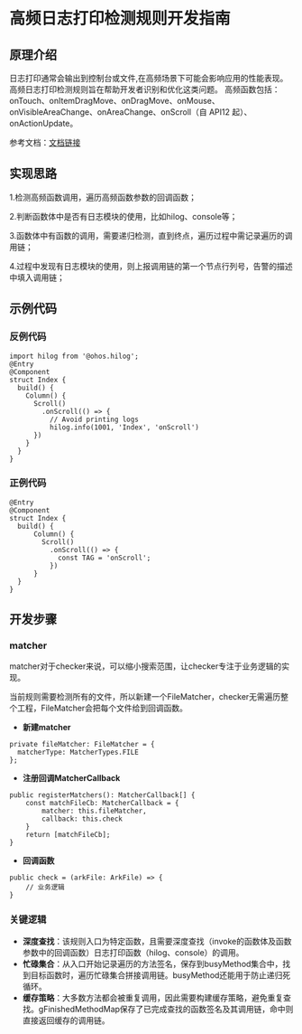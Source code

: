 # 高频日志打印检测规则开发指南

## 原理介绍
日志打印通常会输出到控制台或文件,在高频场景下可能会影响应用的性能表现。高频日志打印检测规则旨在帮助开发者识别和优化这类问题。
高频函数包括：onTouch、onItemDragMove、onDragMove、onMouse、onVisibleAreaChange、onAreaChange、onScroll（自 API12 起）、onActionUpdate。

参考文档：[文档链接](https://developer.huawei.com/consumer/cn/doc/harmonyos-guides-V13/ide-high-frequency-log-check-V13)

## 实现思路

1.检测高频函数调用，遍历高频函数参数的回调函数；

2.判断函数体中是否有日志模块的使用，比如hilog、console等；

3.函数体中有函数的调用，需要递归检测，直到终点，遍历过程中需记录遍历的调用链；

4.过程中发现有日志模块的使用，则上报调用链的第一个节点行列号，告警的描述中填入调用链；


## 示例代码

### 反例代码

```
import hilog from '@ohos.hilog';
@Entry
@Component
struct Index {
  build() {
    Column() {
      Scroll()
        .onScroll(() => {
          // Avoid printing logs
          hilog.info(1001, 'Index', 'onScroll')
      })
    }
  }
}
```

### 正例代码

```
@Entry
@Component
struct Index {
  build() {
      Column() {
        Scroll()
          .onScroll(() => {
            const TAG = 'onScroll';
          })
      }
  }
}
```

## 开发步骤

### matcher

matcher对于checker来说，可以缩小搜索范围，让checker专注于业务逻辑的实现。

当前规则需要检测所有的文件，所以新建一个FileMatcher，checker无需遍历整个工程，FileMatcher会把每个文件给到回调函数。
- **新建matcher**
```
private fileMatcher: FileMatcher = {
  matcherType: MatcherTypes.FILE
};
```

- **注册回调MatcherCallback**
```
public registerMatchers(): MatcherCallback[] {
    const matchFileCb: MatcherCallback = {
        matcher: this.fileMatcher,
        callback: this.check
    }
    return [matchFileCb];
}
```

- **回调函数**
```
public check = (arkFile: ArkFile) => {
    // 业务逻辑
}
```

### 关键逻辑
- **深度查找**：该规则入口为特定函数，且需要深度查找（invoke的函数体及函数参数中的回调函数）日志打印函数（hilog、console）的调用。
- **忙碌集合**：从入口开始记录遍历的方法签名，保存到busyMethod集合中，找到目标函数时，遍历忙碌集合拼接调用链。busyMethod还能用于防止递归死循环。
- **缓存策略**：大多数方法都会被重复调用，因此需要构建缓存策略，避免重复查找。gFinishedMethodMap保存了已完成查找的函数签名及其调用链，命中则直接返回缓存的调用链。
